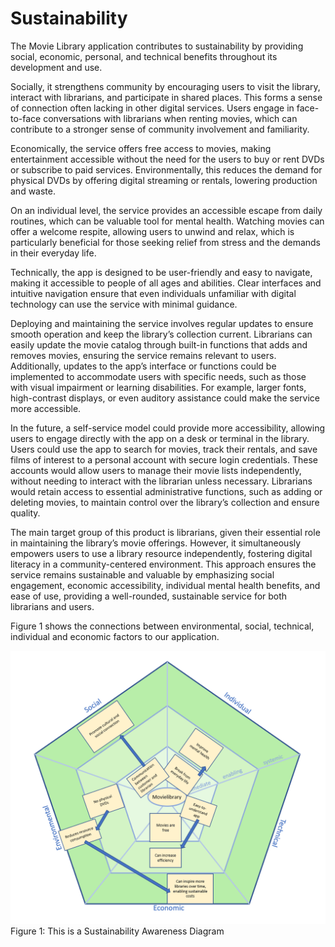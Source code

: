 # Sustainability 

The Movie Library application contributes to sustainability by providing social, economic, personal, and technical benefits throughout its development and use.

Socially, it strengthens community by encouraging users to visit the library, interact with librarians, and participate in shared places. This forms a sense of connection often lacking in other digital services. Users engage in face-to-face conversations with librarians when renting movies, which can contribute to a stronger sense of community involvement and familiarity. 

Economically, the service offers free access to movies, making entertainment accessible without the need for the users to buy or rent DVDs or subscribe to paid services. Environmentally, this reduces the demand for physical DVDs by offering digital streaming or rentals, lowering production and waste.

On an individual level, the service provides an accessible escape from daily routines, which can be valuable tool for mental health. Watching movies can offer a welcome respite, allowing users to unwind and relax, which is particularly beneficial for those seeking relief from stress and the demands in their everyday life. 

Technically, the app is designed to be user-friendly and easy to navigate, making it accessible to people of all ages and abilities. Clear interfaces and intuitive navigation ensure that even individuals unfamiliar with digital technology can use the service with minimal guidance. 

Deploying and maintaining the service involves regular updates to ensure smooth operation and keep the library’s collection current. Librarians can easily update the movie catalog through built-in functions that adds and removes movies, ensuring the service remains relevant to users. Additionally, updates to the app’s interface or functions could be implemented to accommodate users with specific needs, such as those with visual impairment or learning disabilities. For example, larger fonts, high-contrast displays, or even auditory assistance could make the service more accessible. 

In the future, a self-service model could provide more accessibility, allowing users to engage directly with the app on a desk or terminal in the library. Users could use the app to search for movies, track their rentals, and save films of interest to a personal account with secure login credentials. These accounts would allow users to manage their movie lists independently, without needing to interact with the librarian unless necessary. Librarians would retain access to essential administrative functions, such as adding or deleting movies, to maintain control over the library’s collection and ensure quality. 

The main target group of this product is librarians, given their essential role in maintaining the library’s movie offerings. However, it simultaneously empowers users to use a library resource independently, fostering digital literacy in a community-centered environment. This approach ensures the service remains sustainable and valuable by emphasizing social engagement, economic accessibility, individual mental health benefits, and ease of use, providing a well-rounded, sustainable service for both librarians and users.

Figure 1 shows the connections between environmental, social, technical, individual and economic factors to our application. 

![SusAD.png](/docs/images/SusAD.png)
Figure 1: This is a Sustainability Awareness Diagram 